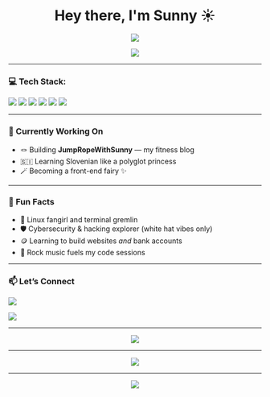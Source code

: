 <h1 align="center">Hey there, I'm Sunny ☀️</h1>

<p align="center">
  <img src="https://readme-typing-svg.demolab.com/?lines=Front-end+Dev+%F0%9F%92%BB;Jump+Rope+Queen+%F0%9F%91%B6;Always+Learning+%F0%9F%93%9A;Slovenian+in+Progress+%F0%9F%87%B8%F0%9F%87%AE&center=true&width=500&height=30&color=BC7AF9&vCenter=true">
</p>

<div align="center">
  <img src="https://capsule-render.vercel.app/api?type=transparent&text=Welcome+to+my+world!&fontColor=BC7AF9&fontSize=40&animation=twinkling" />
</div>

---

### 💻 Tech Stack:
<p>
  <img src="https://img.shields.io/badge/-HTML5-E34F26?style=for-the-badge&logo=html5&logoColor=white"/>
  <img src="https://img.shields.io/badge/-CSS3-1572B6?style=for-the-badge&logo=css3"/>
  <img src="https://img.shields.io/badge/-JavaScript-F7DF1E?style=for-the-badge&logo=javascript&logoColor=black"/>
  <img src="https://img.shields.io/badge/-TailwindCSS-38B2AC?style=for-the-badge&logo=tailwind-css"/>
  <img src="https://img.shields.io/badge/-Alpine.js-8BC0D0?style=for-the-badge&logo=alpine.js&logoColor=white"/>
  <img src="https://img.shields.io/badge/Linux-FCC624?style=for-the-badge&logo=linux&logoColor=black"/>
</p>

---

### 🌱 Currently Working On
- 🪢 Building **JumpRopeWithSunny** — my fitness blog  
- 🇸🇮 Learning Slovenian like a polyglot princess  
- 🪄 Becoming a front-end fairy ✨  

---

### 🧠 Fun Facts
- 🐧 Linux fangirl and terminal gremlin  
- 🛡️ Cybersecurity & hacking explorer (white hat vibes only)  
- 🪙 Learning to build websites *and* bank accounts  
- 🎸 Rock music fuels my code sessions  

---

### 📫 Let’s Connect
<p>
  <a href="https://sunnycc17.github.io/portfolio/" target="_blank"><img src="https://img.shields.io/badge/-Portfolio-BC7AF9?style=for-the-badge&logo=firefox&logoColor=white"/></a>
</p>

<p>
  <a href="https://www.linkedin.com/in/kristina-vogli-9227042a6/" target="_blank">
    <img src="https://img.shields.io/badge/-LinkedIn-BC7AF9?style=for-the-badge&logo=linkedin&logoColor=white"/>
  </a>
</p>


---

<div align="center">
  <img src="https://streak-stats.demolab.com?user=sunnycc17&theme=radical&background=00000000&border=BC7AF9&stroke=BC7AF9&currStreakLabel=BC7AF9&fire=BC7AF9&ring=BC7AF9&currStreakNum=BC7AF9&sideNums=BC7AF9&sideLabels=BC7AF9&dates=BC7AF9&hide_border=false" />
</div>

---

<div align="center">
  <img src="https://github-readme-activity-graph.vercel.app/graph?username=sunnycc17&theme=github-compact&bg_color=00000000&hide_border=true" />
</div>


---

<p align="center">
  <img src="https://readme-typing-svg.demolab.com/?lines=Made+with+Love%2C+Code+%26+Cuteness+%F0%9F%92%96;By+Sunny+the+Front-End+Fairy%F0%9F%A7%9A&center=true&width=500&height=30&color=BC7AF9">
</p>
